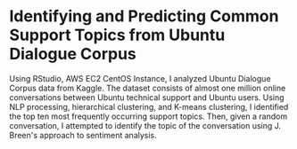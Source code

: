 # Identifying and Predicting Common Support Topics from Ubuntu Dialogue Corpus
Using RStudio, AWS EC2 CentOS Instance, I analyzed Ubuntu Dialogue Corpus data from Kaggle. The dataset consists of almost one million online conversations between Ubuntu technical support and Ubuntu users. Using NLP processing, hierarchical clustering, and K-means clustering, I identified the top ten most frequently occurring support topics. Then, given a random conversation, I attempted to identify the topic of the conversation using J. Breen's approach to sentiment analysis.
